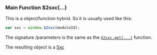﻿---
uid: Api.Js.SxcJs.SxcGlobal
---

### Main Function $2sxc(...)

This is a object/function hybrid. So it is usually used like this:

```js
var sxc = window.$2sxc(moduleId);
```

The signature /parameters is the same as the [`$2sxc.get(...)`](xref:Api.Js.SxcJs.SxcGlobal.get) function.

The resulting object is a [Sxc](xref:Api.Js.SxcJs.Sxc)